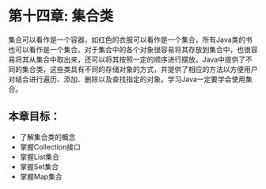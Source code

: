 # 第十四章: 集合类 #
集合可以看作是一个容器，如红色的衣服可以看作是一个集合，所有Java类的书也可以看作是一个集合。对于集合中的各个对象很容易将其存放到集合中，也很容易将其从集合中取出来，还可以将其按照一定的顺序进行摆放。Java中提供了不同的集合类，这些类具有不同的存储对象的方式，并提供了相应的方法以方便用户对结合进行遍历、添加、删除以及查找指定的对象。学习Java一定要学会使用集合。

## 本章目标：
- 了解集合类的概念
- 掌握Collection接口
- 掌握List集合
- 掌握Set集合
- 掌握Map集合